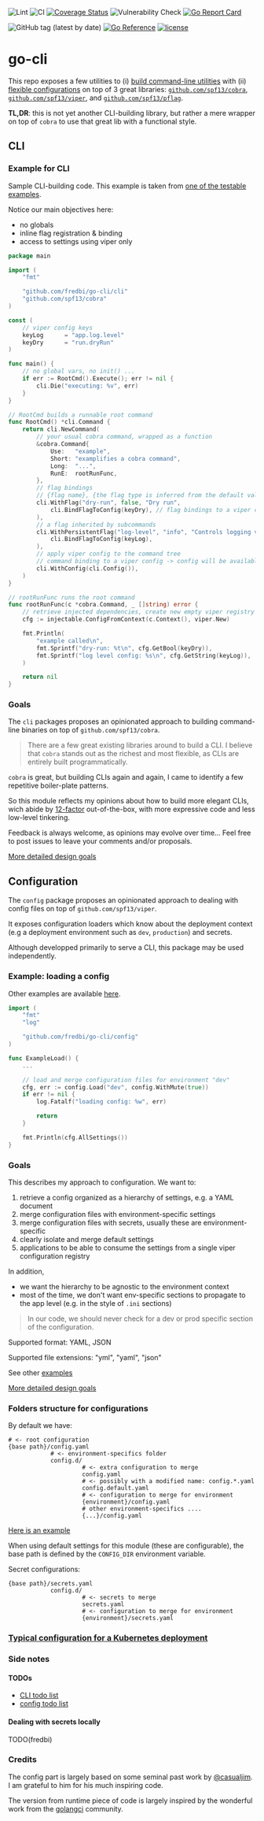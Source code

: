 ![Lint](https://github.com/fredbi/go-cli/actions/workflows/01-golang-lint.yaml/badge.svg)
![CI](https://github.com/fredbi/go-cli/actions/workflows/02-test.yaml/badge.svg)
[![Coverage Status](https://coveralls.io/repos/github/fredbi/go-cli/badge.svg)](https://coveralls.io/github/fredbi/go-cli)
![Vulnerability Check](https://github.com/fredbi/go-cli/actions/workflows/03-govulncheck.yaml/badge.svg)
[![Go Report Card](https://goreportcard.com/badge/github.com/fredbi/go-cli)](https://goreportcard.com/report/github.com/fredbi/go-cli)

![GitHub tag (latest by date)](https://img.shields.io/github/v/tag/fredbi/go-cli)
[![Go Reference](https://pkg.go.dev/badge/github.com/fredbi/go-cli.svg)](https://pkg.go.dev/github.com/fredbi/go-cli)
[![license](http://img.shields.io/badge/license/License-Apache-yellow.svg)](https://raw.githubusercontent.com/fredbi/go-cli/master/LICENSE.md)

# go-cli

This repo exposes a few utilities to
(i) [build command-line utilities](#CLI) with
(ii) [flexible configurations](#Configuration)
on top of 3 great libraries:
[`github.com/spf13/cobra`](https://github.com/spf13/cobra),
[`github.com/spf13/viper`](https://github.com/spf13/viper), and
[`github.com/spf13/pflag`](https://github.com/spf13/pflag).

**TL,DR**: this is not yet another CLI-building library, but rather a mere wrapper on top of `cobra`
to use that great lib with a functional style.

## CLI

### Example for CLI

Sample CLI-building code. This example is taken from [one of the testable examples](cli/example_test.go).

Notice our main objectives here:
* no globals
* inline flag registration & binding
* access to settings using viper only

```go
package main

import (
    "fmt"

    "github.com/fredbi/go-cli/cli"
    "github.com/spf13/cobra"
)

const (
    // viper config keys
	keyLog      = "app.log.level"
	keyDry      = "run.dryRun"
)

func main() {
    // no global vars, no init() ...
	if err := RootCmd().Execute(); err != nil {
		cli.Die("executing: %v", err)
	}
}

// RootCmd builds a runnable root command
func RootCmd() *cli.Command {
	return cli.NewCommand(
        // your usual cobra command, wrapped as a function
		&cobra.Command{
			Use:   "example",
			Short: "examplifies a cobra command",
			Long:  "...",
			RunE:  rootRunFunc,
		},
        // flag bindings
        // {flag name}, {the flag type is inferred from the default value}, {flag help description}
		cli.WithFlag("dry-run", false, "Dry run",
			cli.BindFlagToConfig(keyDry), // flag bindings to a viper config
		),
        // a flag inherited by subcommands
		cli.WithPersistentFlag("log-level", "info", "Controls logging verbosity",
			cli.BindFlagToConfig(keyLog),
		),
        // apply viper config to the command tree
        // command binding to a viper config -> config will be available from context
		cli.WithConfig(cli.Config()),
	)
}

// rootRunFunc runs the root command
func rootRunFunc(c *cobra.Command, _ []string) error {
    // retrieve injected dependencies, create new empty viper registry if unresolved
	cfg := injectable.ConfigFromContext(c.Context(), viper.New)

	fmt.Println(
		"example called\n",
		fmt.Sprintf("dry-run: %t\n", cfg.GetBool(keyDry)),
		fmt.Sprintf("log level config: %s\n", cfg.GetString(keyLog)),
	)

	return nil
}
```

### Goals

The `cli` packages proposes an opinionated approach to building command-line binaries on top of `github.com/spf13/cobra`.

> There are a few great existing libraries around to build a CLI.
> I believe that `cobra` stands out as the richest and most flexible,
> as CLIs are entirely built programmatically.

`cobra` is great, but building CLIs again and again, I came to identify a few repetitive boiler-plate patterns.

So this module reflects my opinions about how to build more elegant CLIs, wich abide by [12-factor](https://12factor.net)
out-of-the-box, with more expressive code and less low-level tinkering.

Feedback is always welcome, as opinions may evolve over time...
Feel free to post issues to leave your comments and/or proposals.

[More detailed design goals](docs/goals.md#CLI)

## Configuration

The `config` package proposes an opinionated approach to dealing with config files on top of `github.com/spf13/viper`.

It exposes configuration loaders which know about the deployment context
(e.g a deployment environment such as `dev`, `production`) and secrets.

Although developped primarily to serve a CLI, this package may be used independently.

### Example: loading a config

Other examples are available [here](config/examples_test.go).

```go
import (
	"fmt"
	"log"

	"github.com/fredbi/go-cli/config"
)

func ExampleLoad() {
    ...

	// load and merge configuration files for environment "dev"
	cfg, err := config.Load("dev", config.WithMute(true))
	if err != nil {
		log.Fatalf("loading config: %w", err)

		return
	}

	fmt.Println(cfg.AllSettings())
}
```

### Goals

This describes my approach to configuration. We want to:

1. retrieve a config organized as a hierarchy of settings, e.g. a YAML document
2. merge configuration files with environment-specific settings
3. merge configuration files with secrets, usually these are environment-specific
4. clearly isolate and merge default settings
5. applications to be able to consume the settings from a single viper configuration registry

In addition,

* we want the hierarchy to be agnostic to the environment context
* most of the time, we don't want env-specific sections to propagate to the app level
  (e.g. in the style of `.ini` sections)

> In our code, we should never check for a dev or prod specific section of the configuration.


Supported format: YAML, JSON

Supported file extensions: "yml", "yaml", "json"

See other [examples](.config/examples_test.go)

[More detailed design goals](docs/goals.md#Configuration)

### Folders structure for configurations

By default we have:
```
# <- root configuration
{base path}/config.yaml
            # <- environment-specifics folder
            config.d/
                     # <- extra configuration to merge
                     config.yaml
                     # <- possibly with a modified name: config.*.yaml
                     config.default.yaml
                     # <- configuration to merge for environment
                     {environment}/config.yaml
                     # other environment-specifics ....
                     {...}/config.yaml
```

[Here is an example](./config/examples)

When using default settings for this module (these are configurable),
the base path is defined by the `CONFIG_DIR` environment variable.

Secret configurations:
```
{base path}/secrets.yaml
            config.d/
                     # <- secrets to merge
                     secrets.yaml
                     # <- configuration to merge for environment
                     {environment}/secrets.yaml
```

### [Typical configuration for a Kubernetes deployment](docs/k8s.md)

### Side notes

#### TODOs

* [CLI todo list](cli/TODO.md)
* [config todo list](config/TODO.md)

#### Dealing with secrets locally

TODO(fredbi)

### Credits

The config part is largely based on some seminal past work by [@casualjim](https://github.com/casualjim/).
I am grateful to him for his much inspiring code.

The version from runtime piece of code is largely inspired by the wonderful work from the
[golangci](https://github.com/golangci/golangci-lint) community.
